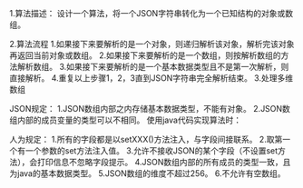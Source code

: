 
1.算法描述：
设计一个算法，将一个JSON字符串转化为一个已知结构的对象或数组。

2.算法流程
1.如果接下来要解析的是一个对象，则递归解析该对象，解析完该对象再返回当前对象或数组。
2.如果接下来要解析的是一个数组，则按解析数组的方法解析数组。
3.如果接下来要解析的是一个基本数据类型且不是第一次解析，则直接解析。
4.重复以上步骤1，2，3直到JSON字符串完全解析结束。
3.处理多维数组

JSON规定：
1.JSON数组内部之内存储基本数据类型，不能有对象。
2.JSON数组内部的成员变量的类型可以不相同。
使用java代码实现算法时：

人为规定：
1.所有的字段都是以setXXX()方法注入，与字段间接联系。
2.取第一个有一个参数的set方法注入值。
3.允许不接收JSON的某个字段（不设置set方法），会打印信息不忽略字段提示。
4.JSON数组内部的所有成员的类型一致，且为java的基本数据类型。
5.JSON数组的维度不超过256。
6.不允许有空数组。

